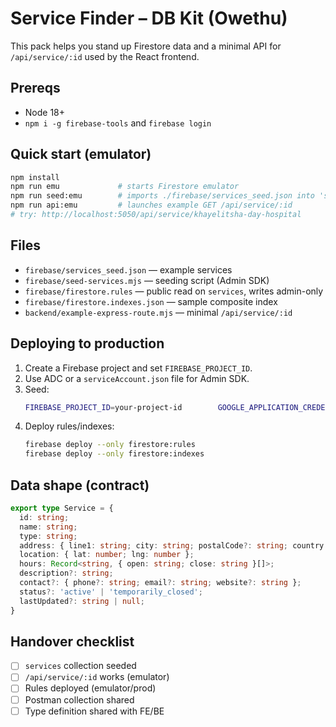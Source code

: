 # Service Finder – DB Kit (Owethu)

This pack helps you stand up Firestore data and a minimal API for `/api/service/:id` used by the React frontend.

## Prereqs
- Node 18+
- `npm i -g firebase-tools` and `firebase login`

## Quick start (emulator)
```bash
npm install
npm run emu             # starts Firestore emulator
npm run seed:emu        # imports ./firebase/services_seed.json into 'services'
npm run api:emu         # launches example GET /api/service/:id
# try: http://localhost:5050/api/service/khayelitsha-day-hospital
```

## Files
- `firebase/services_seed.json` — example services
- `firebase/seed-services.mjs` — seeding script (Admin SDK)
- `firebase/firestore.rules` — public read on `services`, writes admin-only
- `firebase/firestore.indexes.json` — sample composite index
- `backend/example-express-route.mjs` — minimal `/api/service/:id`

## Deploying to production
1. Create a Firebase project and set `FIREBASE_PROJECT_ID`.
2. Use ADC or a `serviceAccount.json` file for Admin SDK.
3. Seed:
   ```bash
   FIREBASE_PROJECT_ID=your-project-id        GOOGLE_APPLICATION_CREDENTIALS=./serviceAccount.json        node ./firebase/seed-services.mjs ./firebase/services_seed.json
   ```
4. Deploy rules/indexes:
   ```bash
   firebase deploy --only firestore:rules
   firebase deploy --only firestore:indexes
   ```

## Data shape (contract)
```ts
export type Service = {
  id: string;
  name: string;
  type: string;
  address: { line1: string; city: string; postalCode?: string; country: string };
  location: { lat: number; lng: number };
  hours: Record<string, { open: string; close: string }[]>;
  description?: string;
  contact?: { phone?: string; email?: string; website?: string };
  status?: 'active' | 'temporarily_closed';
  lastUpdated?: string | null;
}
```

## Handover checklist
- [ ] `services` collection seeded
- [ ] `/api/service/:id` works (emulator)
- [ ] Rules deployed (emulator/prod)
- [ ] Postman collection shared
- [ ] Type definition shared with FE/BE
```
